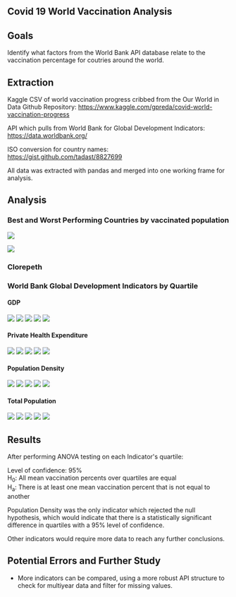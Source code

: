 <!DOCTYPE html>
## Covid 19 World Vaccination Analysis 

## Goals

Identify what factors from the World Bank API database relate to the vaccination percentage for coutries around the world.

## Extraction
Kaggle CSV of world vaccination progress cribbed from the Our World in Data Github Repository:
https://www.kaggle.com/gpreda/covid-world-vaccination-progress

API which pulls from World Bank for Global Development Indicators:   
https://data.worldbank.org/

ISO conversion for country names:  
https://gist.github.com/tadast/8827699

All data was extracted with pandas and merged into one working frame for analysis.
## Analysis
### Best and Worst Performing Countries by vaccinated population
<img src='./Resources/Output/bestandworst/bot5%.png'></img>

<img src='./Resources/Output/bestandworst/top5%.png'></img>

### Clorepeth


### World Bank Global Development Indicators by Quartile
#### GDP
<img src='./Resources/Output/Box/GDP.vaccMean.png'></img>
<img src='./Resources/Output/Line/GDP.Vaccine%.Q1Line.png'></img>
<img src='./Resources/Output/Line/GDP.Vaccine%.Q2Line.png'></img>
<img src='./Resources/Output/Line/GDP.Vaccine%.Q3Line.png'></img>
<img src='./Resources/Output/Line/GDP.Vaccine%.Q4Line.png'></img>

#### Private Health Expenditure
<img src='./Resources/Output/Box/health_exp.vaccMean.png'></img>
<img src='./Resources/Output/Line/health_exp.Vaccine%.Q1Line.png'></img>
<img src='./Resources/Output/Line/health_exp.Vaccine%.Q2Line.png'></img>
<img src='./Resources/Output/Line/health_exp.Vaccine%.Q3Line.png'></img>
<img src='./Resources/Output/Line/health_exp.Vaccine%.Q4Line.png'></img>

#### Population Density
<img src='./Resources/Output/Box/Pop_Den.vaccMean.png'></img>
<img src='./Resources/Output/Line/Pop_Den.Vaccine%.Q1Line.png'></img>
<img src='./Resources/Output/Line/Pop_Den.Vaccine%.Q2Line.png'></img>
<img src='./Resources/Output/Line/Pop_Den.Vaccine%.Q3Line.png'></img>
<img src='./Resources/Output/Line/Pop_Den.Vaccine%.Q4Line.png'></img>

#### Total Population
<img src='./Resources/Output/Box/Total_Pop.vaccMean.png'></img>
<img src='./Resources/Output/Line/Total_Pop.Vaccine%.Q1Line.png'></img>
<img src='./Resources/Output/Line/Total_Pop.Vaccine%.Q2Line.png'></img>
<img src='./Resources/Output/Line/Total_Pop.Vaccine%.Q3Line.png'></img>
<img src='./Resources/Output/Line/Total_Pop.Vaccine%.Q4Line.png'></img>

## Results
After performing ANOVA testing on each Indicator's quartile:

Level of confidence: 95%  
H<sub>0</sub>: All mean vaccination percents over quartiles are equal  
H<sub>a</sub>: There is at least one mean vaccination percent that is not equal to another

Population Density was the only indicator which rejected the null hypothesis, which would indicate that there is a statistically significant difference in quartiles with a 95% level of confidence. 

Other indicators would require more data to reach any further conclusions. 

## Potential Errors and Further Study

* More indicators can be compared, using a more robust API structure to check for multiyear data and filter for missing values.


